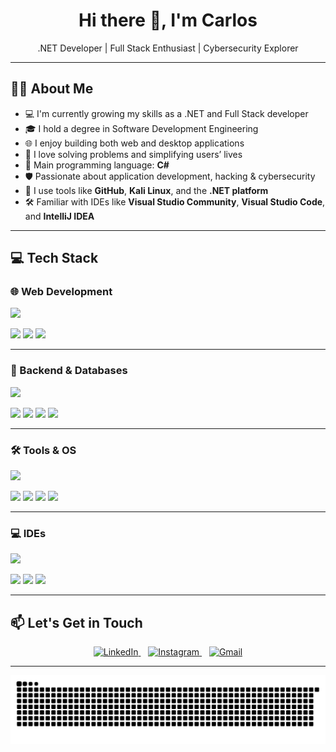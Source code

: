 <h1 align="center">Hi there 👋, I'm Carlos</h1>

<p align="center">.NET Developer | Full Stack Enthusiast | Cybersecurity Explorer</p>

---

## 👨‍💻 About Me

- 💻 I'm currently growing my skills as a .NET and Full Stack developer  
- 🎓 I hold a degree in Software Development Engineering  
- 🌐 I enjoy building both web and desktop applications  
- 🧠 I love solving problems and simplifying users’ lives  
- 💬 Main programming language: **C#**  
- 🛡️ Passionate about application development, hacking & cybersecurity  
- 🧰 I use tools like **GitHub**, **Kali Linux**, and the **.NET platform**  
- 🛠️ Familiar with IDEs like **Visual Studio Community**, **Visual Studio Code**, and **IntelliJ IDEA**



---

## 💻 Tech Stack  

### 🌐 Web Development  
<img src="https://media2.giphy.com/media/QssGEmpkyEOhBCb7e1/giphy.gif" width="32px" />

<p align="left">
  <img src="https://img.shields.io/badge/HTML5-E34F26?style=for-the-badge&logo=html5&logoColor=white" />
  <img src="https://img.shields.io/badge/CSS3-1572B6?style=for-the-badge&logo=css3&logoColor=white" />
  <img src="https://img.shields.io/badge/JavaScript-F7DF1E?style=for-the-badge&logo=javascript&logoColor=black" />
</p>

---

### 💾 Backend & Databases  
<img src="https://media2.giphy.com/media/f3iwJFOVOwuy7K6FFw/giphy.gif" width="32px" />

<p align="left">
  <img src="https://img.shields.io/badge/C%23-239120?style=for-the-badge&logo=csharp&logoColor=white" />
  <img src="https://img.shields.io/badge/.NET-512BD4?style=for-the-badge&logo=dotnet&logoColor=white" />
  <img src="https://img.shields.io/badge/Java-ED8B00?style=for-the-badge&logo=java&logoColor=white" />
  <img src="https://img.shields.io/badge/SQL_Server-CC2927?style=for-the-badge&logo=microsoftsqlserver&logoColor=white" />
</p>

---

### 🛠️ Tools & OS  
<img src="https://media.giphy.com/media/IdyAQJVN2kVPNUrojM/giphy.gif" width="32px" />

<p align="left">
  <img src="https://img.shields.io/badge/Git-F05032?style=for-the-badge&logo=git&logoColor=white" />
  <img src="https://img.shields.io/badge/GitHub-181717?style=for-the-badge&logo=github&logoColor=white" />
  <img src="https://img.shields.io/badge/Linux-FCC624?style=for-the-badge&logo=linux&logoColor=black" />
  <img src="https://img.shields.io/badge/Kali_Linux-557C94?style=for-the-badge&logo=kalilinux&logoColor=white" />
</p>

---

### 💻 IDEs  
<img src="https://media.giphy.com/media/coxQHKASG60HrHtvkt/giphy.gif" width="32px" />

<p align="left">
  <img src="https://img.shields.io/badge/Visual_Studio_Community-5C2D91?style=for-the-badge&logo=visualstudio&logoColor=white" />
  <img src="https://img.shields.io/badge/VS_Code-007ACC?style=for-the-badge&logo=visualstudiocode&logoColor=white" />
  <img src="https://img.shields.io/badge/IntelliJ_IDEA-000000?style=for-the-badge&logo=intellijidea&logoColor=white" />
</p>

---

## 📫 Let's Get in Touch

<p align="center">
  <a href="https://www.linkedin.com/in/carlos-martinez-994224354" target="_blank" title="Carlos on LinkedIn">
    <img alt="LinkedIn" width="30px" src="https://cdn.jsdelivr.net/gh/devicons/devicon/icons/linkedin/linkedin-original.svg" />
  </a>&nbsp;&nbsp;

  <a href="https://www.instagram.com/carma_rtinez3933?igsh=MmQzMXhyc3F0NnNi" target="_blank" title="Carlos on Instagram">
    <img alt="Instagram" width="30px" src="https://cdn-icons-png.flaticon.com/512/174/174855.png" />
  </a>&nbsp;&nbsp;

  <a href="mailto:carlitosmar960@gmail.com" title="Send me an email">
    <img alt="Gmail" width="30px" src="https://cdn-icons-png.flaticon.com/512/281/281769.png" />
  </a>
</p>

---

<p align="center">
  <img src="https://github.com/StefanosSt/StefanosSt/blob/main/github-user-contribution.svg" alt="GitHub activity animation" />
</p>
